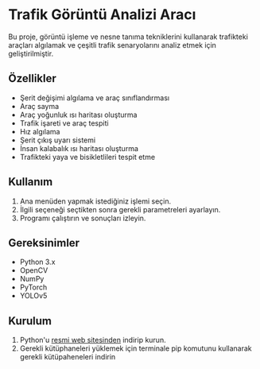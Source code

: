 # Trafik Görüntü Analizi Aracı

Bu proje, görüntü işleme ve nesne tanıma tekniklerini kullanarak trafikteki araçları algılamak ve çeşitli trafik senaryolarını analiz etmek için geliştirilmiştir.

## Özellikler

- Şerit değişimi algılama ve araç sınıflandırması
- Araç sayma
- Araç yoğunluk ısı haritası oluşturma
- Trafik işareti ve araç tespiti
- Hız algılama
- Şerit çıkış uyarı sistemi
- İnsan kalabalık ısı haritası oluşturma
- Trafikteki yaya ve bisikletlileri tespit etme

## Kullanım

1. Ana menüden yapmak istediğiniz işlemi seçin.
2. İlgili seçeneği seçtikten sonra gerekli parametreleri ayarlayın.
3. Programı çalıştırın ve sonuçları izleyin.

## Gereksinimler

- Python 3.x
- OpenCV
- NumPy
- PyTorch
- YOLOv5

## Kurulum

1. Python'u [resmi web sitesinden](https://www.python.org/) indirip kurun.
2. Gerekli kütüphaneleri yüklemek için terminale pip komutunu kullanarak gerekli kütüpaheneleri indirin
